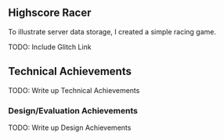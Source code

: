 ## Highscore Racer

To illustrate server data storage, I created a simple racing game.

TODO: Include Glitch Link

## Technical Achievements

TODO: Write up Technical Achievements

### Design/Evaluation Achievements

TODO: Write up Design Achievements
